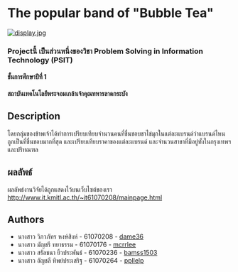 # The popular band of "Bubble Tea"
[![display.jpg](https://i.postimg.cc/h4QHLDn8/display.jpg)](https://postimg.cc/V51G1cd5)

### Projectนี้ เป็นส่วนหนึ่งของวิชา Problem Solving in Information Technology (PSIT)
#### ชั้นการศึกษาปีที่ 1
#### สถาบันเทคโนโลยีพระจอมเกล้าเจ้าคุณทหารลาดกระบัง



## Description
<p>โดยกลุ่มของข้าพเจ้าได้ทำการเปรียบเทียบจำนวนคนที่ชื่นชอบชาไข่มุกในแต่ละแบรนด์ว่าแบรนด์ไหนถูกเป็นที่ชื่นชอบมากที่สุด และเปรียบเทียบราคาของแต่ละแบรนด์ และจำนวนสาขาที่มีอยู่ทั้งในกรุงเทพฯและปริทณฑล</p>

## ผลลัพธ์
ผลลัพธ์งานวิจัยได้ถูกแสดงไว้บนเว็บไซต์ของเรา http://www.it.kmitl.ac.th/~it61070208/mainpage.html

## Authors
* นางสาว วิภวภัทร หงษ์สิงห์ - 61070208 - [dame36](https://github.com/dame36)
* นางสาว มัญชรี ทยาธรรม - 61070176 - [mcrrlee](https://github.com/mcrrlee)
* นางสาว สรัลชนา ยิ้วประพันธ์ - 61070236 - [bamss1503](https://github.com/bamss1503)
* นางสาว อัญชลี ทิพย์ประเสริฐ - 61070264 - [ppllelp](https://github.com/ppllelp)

